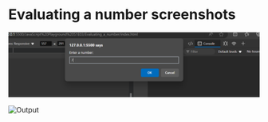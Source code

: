 # Evaluating a number screenshots

![Input](screenshots/first.png)

![Output](/JavaScript%20Playground%20S1E03/Evaluating_a_number/screenshots/output.png)

